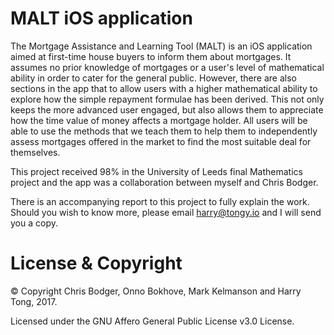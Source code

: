 # MALT iOS application

The Mortgage Assistance and Learning Tool (MALT) is an iOS application aimed at first-time house buyers to inform them about mortgages. It assumes no prior knowledge of mortgages or a user's level of mathematical ability in order to cater for the general public. However, there are also sections in the app that to allow users with a higher mathematical ability to explore how the simple repayment formulae has been derived. This not only keeps the more advanced user engaged, but also allows them to appreciate how the time value of money affects a mortgage holder. All users will be able to use the methods that we teach them to help them to independently assess mortgages offered in the market to find the most suitable deal for themselves.

This project received 98% in the University of Leeds final Mathematics project and the app was a collaboration between myself and Chris Bodger.

There is an accompanying report to this project to fully explain the work. Should you wish to know more, please email harry@tongy.io and I will send you a copy.

# License & Copyright

© Copyright Chris Bodger, Onno Bokhove, Mark Kelmanson and Harry Tong, 2017.

Licensed under the GNU Affero General Public License v3.0 License.
